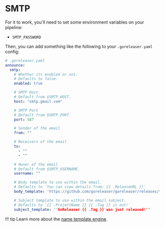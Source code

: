 # SMTP

For it to work, you'll need to set some environment variables on your pipeline:

- `SMTP_PASSWORD`

Then, you can add something like the following to your `.goreleaser.yaml` config:

```yaml
# .goreleaser.yaml
announce:
  smtp:
    # Whether its enabled or not.
    # Defaults to false.
    enabled: true

    # SMTP Host.
    # Default from $SMTP_HOST.
    host: "smtp.gmail.com"

    # SMTP Port
    # Default from $SMTP_PORT.
    port: 587

    # Sender of the email
    from: ""

    # Receivers of the email
    to:
      - ""
      - ""

    # Owner of the email
    # Default from $SMTP_USERNAME.
    username: ""

    # Body template to use within the email.
    # Defaults to `You can view details from: {{ .ReleaseURL }}`
    body_template: 'https://github.com/goreleaser/goreleaser/releases/tag/{{ .Tag }}'

    # Subject template to use within the email subject.
    # Defaults to `{{ .ProjectName }} {{ .Tag }} is out!`
    subject_template: ''GoReleaser {{ .Tag }} was just released!''
```

!!! tip
    Learn more about the [name template engine](/customization/templates/).
